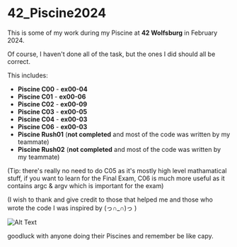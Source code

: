 # 42_Piscine2024
 
This is some of my work during my Piscine at **42 Wolfsburg** in February 2024.

Of course, I haven't done all of the task, but the ones I did should all be correct.

This includes:
- **Piscine C00** - **ex00-04**
- **Piscine C01** - **ex00-06**
- **Piscine C02** - **ex00-09**
- **Piscine C03** - **ex00-05**
- **Piscine C04** - **ex00-03**
- **Piscine C06** - **ex00-03**
- **Piscine Rush01** (**not completed** and most of the code was written by my teammate)
- **Piscine Rush02** (**not completed** and most of the code was written by my teammate)

(Tip: there's really no need to do C05 as it's mostly high level mathamatical stuff, if you want to learn for the Final Exam, C06 is much more useful as it contains argc & argv which is important for the exam)

(I wish to thank and give credit to those that helped me and those who wrote the code I was inspired by (っ∩_∩)っ )

![Alt Text](https://media.giphy.com/media/L31YRVxfExs0U/giphy.gif?cid=790b7611mqjkpbwrj69alo3x0tu8412t4ffr00483pjh75sl&ep=v1_gifs_search&rid=giphy.gif&ct=g)

goodluck with anyone doing their Piscines and remember be like capy.